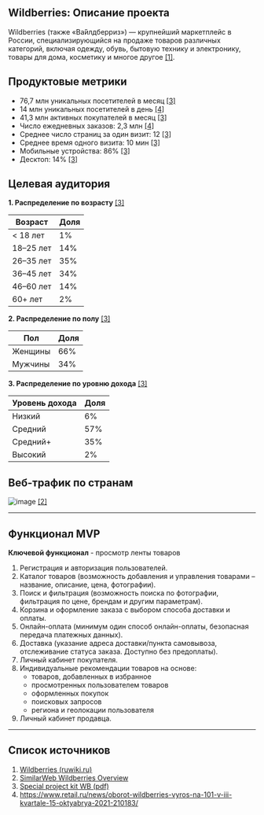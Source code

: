 ## Wildberries: Описание проекта

Wildberries (также «Ва́йлдберриз») — крупнейший маркетплейс в России, специализирующийся на продаже товаров различных категорий, включая одежду, обувь, бытовую технику и электронику, товары для дома, косметику и многое другое [\[1\]](https://ru.ruwiki.ru/wiki/Wildberries). 

## Продуктовые метрики
- 76,7 млн уникальных посетителей в месяц [\[3\]](https://cmp.wildberries.ru/cmpf/Special%20project%20kit%20WB.pdf)
- 14 млн уникальных посетителей в день [\[4\]](https://www.retail.ru/news/oborot-wildberries-vyros-na-101-v-iii-kvartale-15-oktyabrya-2021-210183/)
- 41,3 млн активных покупателей в месяц [\[3\]](https://cmp.wildberries.ru/cmpf/Special%20project%20kit%20WB.pdf)
- Число ежедневных заказов: 2,3 млн [\[4\]](https://www.retail.ru/news/oborot-wildberries-vyros-na-101-v-iii-kvartale-15-oktyabrya-2021-210183/)
- Среднее число страниц за один визит: 12 [\[3\]](https://cmp.wildberries.ru/cmpf/Special%20project%20kit%20WB.pdf)
- Среднее время одного визита: 10 мин [\[3\]](https://cmp.wildberries.ru/cmpf/Special%20project%20kit%20WB.pdf)
- Мобильные устройства: 86% [\[3\]](https://cmp.wildberries.ru/cmpf/Special%20project%20kit%20WB.pdf)
- Десктоп: 14% [\[3\]](https://cmp.wildberries.ru/cmpf/Special%20project%20kit%20WB.pdf)


## Целевая аудитория

**1. Распределение по возрасту** [\[3\]](https://cmp.wildberries.ru/cmpf/Special%20project%20kit%20WB.pdf)

| Возраст     | Доля  |
|-------------|-------|
| < 18 лет    | 1%    |
| 18–25 лет   | 14%   |
| 26–35 лет   | 35%   |
| 36–45 лет   | 34%   |
| 46–60 лет   | 14%   |
| 60+ лет     | 2%    |

**2. Распределение по полу** [\[3\]](https://cmp.wildberries.ru/cmpf/Special%20project%20kit%20WB.pdf)

| Пол       | Доля  |
|-----------|-------|
| Женщины   | 66%   |
| Мужчины   | 34%   |

**3. Распределение по уровню дохода** [\[3\]](https://cmp.wildberries.ru/cmpf/Special%20project%20kit%20WB.pdf)

| Уровень дохода | Доля  |
|----------------|-------|
| Низкий         | 6%    |
| Средний        | 57%   |
| Средний+       | 35%   |
| Высокий        | 2%    |

## Веб-трафик по странам

![image](https://github.com/user-attachments/assets/e15d7d94-e3af-48be-a5a7-2f702621858b) [\[2\]](https://www.similarweb.com/ru/website/wildberries.ru/#overview)

---

## Функционал MVP
**Ключевой функционал** - просмотр ленты товаров

1. Регистрация и авторизация пользователей.  
2. Каталог товаров (возможность добавления и управления товарами – название, описание, цена, фотографии).  
3. Поиск и фильтрация (возможность поиска по фотографии, фильтрация по цене, брендам и другим параметрам).  
4. Корзина и оформление заказа с выбором способа доставки и оплаты.  
5. Онлайн-оплата (минимум один способ онлайн-оплаты, безопасная передача платежных данных).  
6. Доставка (указание адреса доставки/пункта самовывоза, отслеживание статуса заказа. Доступно без предоплаты).  
7. Личный кабинет покупателя.  
8. Индивидуальные рекомендации товаров на основе:
   - товаров, добавленных в избранное
   - просмотренных пользователем товаров
   - оформленных покупок
   - поисковых запросов
   - региона и геолокации пользователя  
9. Личный кабинет продавца.

---

## Список источников

1. [Wildberries (ruwiki.ru)](https://ru.ruwiki.ru/wiki/Wildberries)  
2. [SimilarWeb Wildberries Overview](https://www.similarweb.com/ru/website/wildberries.ru/#overview)  
3. [Special project kit WB (pdf)](https://cmp.wildberries.ru/cmpf/Special%20project%20kit%20WB.pdf)
4. https://www.retail.ru/news/oborot-wildberries-vyros-na-101-v-iii-kvartale-15-oktyabrya-2021-210183/
